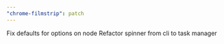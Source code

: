 ```yaml
---
"chrome-filmstrip": patch
---
```


Fix defaults for options on node
Refactor spinner from cli to task manager
